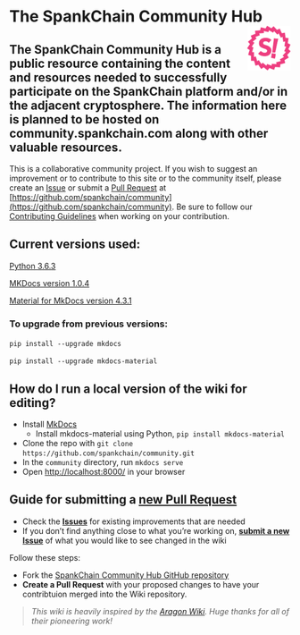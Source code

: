 # The SpankChain Community Hub <img align="right" src="docs/images/spankLogo.png" height="80px" />

## The SpankChain Community Hub is a public resource containing the content and resources needed to successfully participate on the SpankChain platform and/or in the adjacent cryptosphere. The information here is planned to be hosted on community.spankchain.com along with other valuable resources.

This is a collaborative community project. If you wish to suggest an improvement or to contribute to this site or to the community itself, please create an [Issue](https://github.com/spankchain/community/issues) or submit a [Pull Request](https://github.com/spankchain/community/pulls) at [https://github.com/spankchain/community](https://github.com/spankchain/community). Be sure to follow our [Contributing Guidelines](/CONTRIBUTING.md) when working on your contribution.

## Current versions used:
[Python 3.6.3](https://www.python.org/downloads/)

[MKDocs version 1.0.4](http://www.mkdocs.org/about/release-notes/)

[Material for MkDocs version 4.3.1](https://squidfunk.github.io/mkdocs-material/release-notes/)

### To upgrade from previous versions:
`pip install --upgrade mkdocs`

`pip install --upgrade mkdocs-material`

## How do I run a local version of the wiki for editing?

- Install [MkDocs](http://www.mkdocs.org/)
  - Install mkdocs-material using Python, `pip install mkdocs-material`
- Clone the repo with `git clone https://github.com/spankchain/community.git`
- In the `community` directory, run `mkdocs serve`
- Open [http://localhost:8000/](http://localhost:8000/) in your browser

## Guide for submitting a [new Pull Request](https://github.com/spankchain/community/pulls)

- Check the [**Issues**](https://github.com/spankchain/community/issues) for existing improvements that are needed
- If you don’t find anything close to what you’re working on, [**submit a new Issue**](https://github.com/spankchain/community/issues/new) of what you would like to see changed in the wiki

Follow these steps:

- Fork the [SpankChain Community Hub GitHub repository](https://github.com/spankchain/community)
- **Create a Pull Request** with your proposed changes to have your contribtuion merged into the Wiki repository.


> _This wiki is heavily inspired by the [Aragon Wiki](https://github.com/aragon/aragon-wiki/). Huge thanks for all of their pioneering work!_
